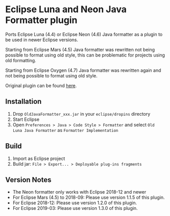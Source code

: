 # Eclipse Luna and Neon Java Formatter plugin

Ports Eclipse Luna (4.4) or Eclipse Neon (4.6) Java formatter as a plugin to be used in newer Eclipse versions.

Starting from Eclipse Mars (4.5) Java formatter was rewritten not being possible to format using old style, this can be problematic for projects using old formatting.

Starting from Eclipse Oxygen (4.7) Java formatter was rewritten again and not being possible to format using old style.

Original plugin can be found [here](http://eclipse-n-mati.blogspot.com.es/2015/06/eclipse-mars-how-to-switch-back-to.html).

## Installation
1. Drop `OldJavaFormatter_xxx.jar` in your `eclipse/dropins` directory
2. Start Eclipse
3. Open `Preferences > Java > Code Style > Formatter` and select `Old Luna Java Formatter` as `Formatter Implementation`

## Build
1. Import as Eclipse project
2. Build jar: `File > Export... > Deployable plug-ins fragments`

## Version Notes

* The Neon formatter only works with Eclipse 2018-12 and newer
* For Eclipse Mars (4.5) to 2018-09: Please use version 1.1.5 of this plugin.
* For Eclipse 2018-12: Please use version 1.2.0 of this plugin.
* For Eclipse 2019-03: Please use version 1.3.0 of this plugin.
